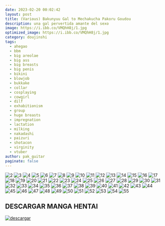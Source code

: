 ```yaml
---
date: 2023-02-20 00:02:42
layout: post
title: (Various) Bakunyuu Gal to Mechakucha Pakoru Goudou
description: una gal pervertida amante del sexo
image: https://i.ibb.co/VMQhH8j/1.jpg
optimized_image: https://i.ibb.co/VMQhH8j/1.jpg
category: doujinshi
tags:
  - ahegao
  - bbm
  - big areolae
  - big ass
  - big breasts
  - big penis
  - bikini
  - blowjob
  - bukkake
  - collar
  - cosplaying
  - cowgirl
  - dilf
  - exhabitionism
  - group
  - huge breasts
  - impregnation
  - lactation
  - milking
  - nakadashi
  - paizuri
  - shotacon
  - virginity
  - vtuber
author: pak_guitar
paginate: false
---
```

<img src="https://i.ibb.co/42WW6jX/2.jpg" alt="2" border="0">
<img src="https://i.ibb.co/JCrSGyL/3.jpg" alt="3" border="0">
<img src="https://i.ibb.co/1Qs31gK/4.jpg" alt="4" border="0">
<img src="https://i.ibb.co/dppX614/5.jpg" alt="5" border="0">
<img src="https://i.ibb.co/7yfG544/6.jpg" alt="6" border="0">
<img src="https://i.ibb.co/pnwrzrR/7.jpg" alt="7" border="0">
<img src="https://i.ibb.co/7WRT3LP/8.jpg" alt="8" border="0">
<img src="https://i.ibb.co/S3mHkX3/9.jpg" alt="9" border="0">
<img src="https://i.ibb.co/drDvKps/10.jpg" alt="10" border="0">
<img src="https://i.ibb.co/kHX4S4D/11.jpg" alt="11" border="0">
<img src="https://i.ibb.co/3Spv79p/12.jpg" alt="12" border="0">
<img src="https://i.ibb.co/hML0N7z/13.jpg" alt="13" border="0">
<img src="https://i.ibb.co/zr55MTP/14.jpg" alt="14" border="0">
<img src="https://i.ibb.co/qRMkMc6/15.jpg" alt="15" border="0">
<img src="https://i.ibb.co/swh1zcY/16.jpg" alt="16" border="0">
<img src="https://i.ibb.co/3yK9gY6/17.jpg" alt="17" border="0">
<img src="https://i.ibb.co/L9pRL5K/18.jpg" alt="18" border="0">
<img src="https://i.ibb.co/gVSdpVD/19.jpg" alt="19" border="0">
<img src="https://i.ibb.co/yVZ2HxF/20.jpg" alt="20" border="0">
<img src="https://i.ibb.co/qDcJZpL/21.jpg" alt="21" border="0">
<img src="https://i.ibb.co/N6hCTMx/22.jpg" alt="22" border="0">
<img src="https://i.ibb.co/BKXn6fQ/23.jpg" alt="23" border="0">
<img src="https://i.ibb.co/M2GWP2W/24.jpg" alt="24" border="0">
<img src="https://i.ibb.co/NNMwKXp/25.jpg" alt="25" border="0">
<img src="https://i.ibb.co/sV5BXN0/26.jpg" alt="26" border="0">
<img src="https://i.ibb.co/JmznrKX/27.jpg" alt="27" border="0">
<img src="https://i.ibb.co/6wtV7hg/28.jpg" alt="28" border="0">
<img src="https://i.ibb.co/cD3zkDd/29.jpg" alt="29" border="0">
<img src="https://i.ibb.co/ctFJKgQ/30.jpg" alt="30" border="0">
<img src="https://i.ibb.co/HqvMTqH/31.jpg" alt="31" border="0">
<img src="https://i.ibb.co/d444vjt/32.jpg" alt="32" border="0">
<img src="https://i.ibb.co/GktKmJ1/33.jpg" alt="33" border="0">
<img src="https://i.ibb.co/DQpWnW4/34.jpg" alt="34" border="0">
<img src="https://i.ibb.co/4S59stf/35.jpg" alt="35" border="0">
<img src="https://i.ibb.co/C6tDkdk/36.jpg" alt="36" border="0">
<img src="https://i.ibb.co/bPpHG6s/37.jpg" alt="37" border="0">
<img src="https://i.ibb.co/TKBt18H/38.jpg" alt="38" border="0">
<img src="https://i.ibb.co/mDzktX9/39.jpg" alt="39" border="0">
<img src="https://i.ibb.co/bFwch2N/40.jpg" alt="40" border="0">
<img src="https://i.ibb.co/HtTJC11/41.jpg" alt="41" border="0">
<img src="https://i.ibb.co/rppDffj/42.jpg" alt="42" border="0">
<img src="https://i.ibb.co/NmwTjxD/43.jpg" alt="43" border="0">
<img src="https://i.ibb.co/vPvqwrt/44.jpg" alt="44" border="0">
<img src="https://i.ibb.co/qpjH81W/45.jpg" alt="45" border="0">
<img src="https://i.ibb.co/MGt7Bp8/46.jpg" alt="46" border="0">
<img src="https://i.ibb.co/RzSVwvy/47.jpg" alt="47" border="0">
<img src="https://i.ibb.co/qnCXMLD/48.jpg" alt="48" border="0">
<img src="https://i.ibb.co/HH1MqBG/49.jpg" alt="49" border="0">
<img src="https://i.ibb.co/Q9m2Szg/50.jpg" alt="50" border="0">
<img src="https://i.ibb.co/nL8kYD6/51.jpg" alt="51" border="0">
<img src="https://i.ibb.co/jbkvQJk/52.jpg" alt="52" border="0">
<img src="https://i.ibb.co/7XhNbc3/53.jpg" alt="53" border="0">
<img src="https://i.ibb.co/hWk9sDP/54.jpg" alt="54" border="0">
<img src="https://i.ibb.co/4SJ4TfL/55.jpg" alt="55" border="0">

## DESCARGAR MANGA HENTAI

<a href="https://mixdrop.gl/f/rwzm0p36u148g7"><img src="https://i.ibb.co/ph6KsCR/descargar.png" alt="descargar"/></a>